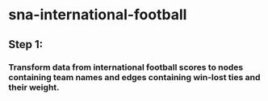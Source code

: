 # sna-international-football

## Step 1:
### Transform data from international football scores to nodes containing team names and edges containing win-lost ties and their weight.
